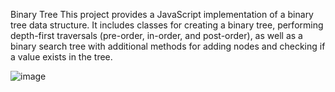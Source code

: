 Binary Tree
This project provides a JavaScript implementation of a binary tree data structure. It includes classes for creating a binary tree, performing depth-first traversals (pre-order, in-order, and post-order), as well as a binary search tree with additional methods for adding nodes and checking if a value exists in the tree.

![image](https://github.com/BasharIrani23/data-structures-and-algorithms/assets/129655131/214f05d8-dbd6-40d6-b120-10393dae1536)
